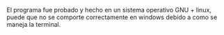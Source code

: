 El programa fue probado y hecho en un sistema operativo GNU + linux, puede que no se comporte correctamente en windows debido a como se maneja la terminal.